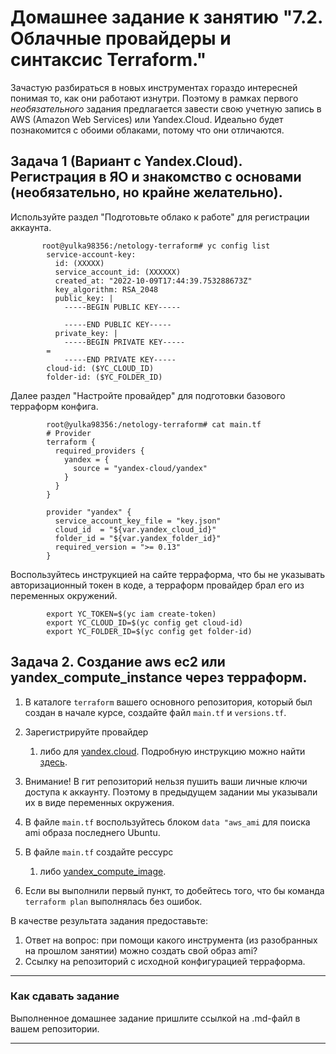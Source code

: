 # Домашнее задание к занятию "7.2. Облачные провайдеры и синтаксис Terraform."

Зачастую разбираться в новых инструментах гораздо интересней понимая то, как они работают изнутри. 
Поэтому в рамках первого *необязательного* задания предлагается завести свою учетную запись в AWS (Amazon Web Services) или Yandex.Cloud.
Идеально будет познакомится с обоими облаками, потому что они отличаются. 


## Задача 1 (Вариант с Yandex.Cloud). Регистрация в ЯО и знакомство с основами (необязательно, но крайне желательно).

 Используйте раздел "Подготовьте облако к работе" для регистрации аккаунта. 
  

           root@yulka98356:/netology-terraform# yc config list
            service-account-key:
              id: (XXXXX)
              service_account_id: (XXXXXX)
              created_at: "2022-10-09T17:44:39.753288673Z"
              key_algorithm: RSA_2048
              public_key: |
                -----BEGIN PUBLIC KEY-----

                -----END PUBLIC KEY-----
              private_key: |
                -----BEGIN PRIVATE KEY-----
            =
                -----END PRIVATE KEY-----
            cloud-id: ($YC_CLOUD_ID)
            folder-id: ($YC_FOLDER_ID)
            
 Далее раздел "Настройте провайдер" для подготовки базового терраформ конфига.
 
            root@yulka98356:/netology-terraform# cat main.tf
            # Provider
            terraform {
              required_providers {
                yandex = {
                  source = "yandex-cloud/yandex"
                }
              }
            }

            provider "yandex" {
              service_account_key_file = "key.json"
              cloud_id  = "${var.yandex_cloud_id}"
              folder_id = "${var.yandex_folder_id}"
              required_version = ">= 0.13"
            }

  Воспользуйтесь инструкцией на сайте терраформа, что бы не указывать авторизационный токен в коде, а терраформ провайдер брал его из переменных окружений.

            export YC_TOKEN=$(yc iam create-token)
            export YC_CLOUD_ID=$(yc config get cloud-id)
            export YC_FOLDER_ID=$(yc config get folder-id)


## Задача 2. Создание aws ec2 или yandex_compute_instance через терраформ. 

1. В каталоге `terraform` вашего основного репозитория, который был создан в начале курсе, создайте файл `main.tf` и `versions.tf`.
2. Зарегистрируйте провайдер 
   1. либо для [yandex.cloud](https://registry.terraform.io/providers/yandex-cloud/yandex/latest/docs). Подробную инструкцию можно найти 
   [здесь](https://cloud.yandex.ru/docs/solutions/infrastructure-management/terraform-quickstart).
3. Внимание! В гит репозиторий нельзя пушить ваши личные ключи доступа к аккаунту. Поэтому в предыдущем задании мы указывали
их в виде переменных окружения. 
4. В файле `main.tf` воспользуйтесь блоком `data "aws_ami` для поиска ami образа последнего Ubuntu.  
5. В файле `main.tf` создайте рессурс 
   1. либо [yandex_compute_image](https://registry.terraform.io/providers/yandex-cloud/yandex/latest/docs/resources/compute_image).

7. Если вы выполнили первый пункт, то добейтесь того, что бы команда `terraform plan` выполнялась без ошибок. 


В качестве результата задания предоставьте:
1. Ответ на вопрос: при помощи какого инструмента (из разобранных на прошлом занятии) можно создать свой образ ami?
1. Ссылку на репозиторий с исходной конфигурацией терраформа.  
 
---

### Как cдавать задание

Выполненное домашнее задание пришлите ссылкой на .md-файл в вашем репозитории.

---
